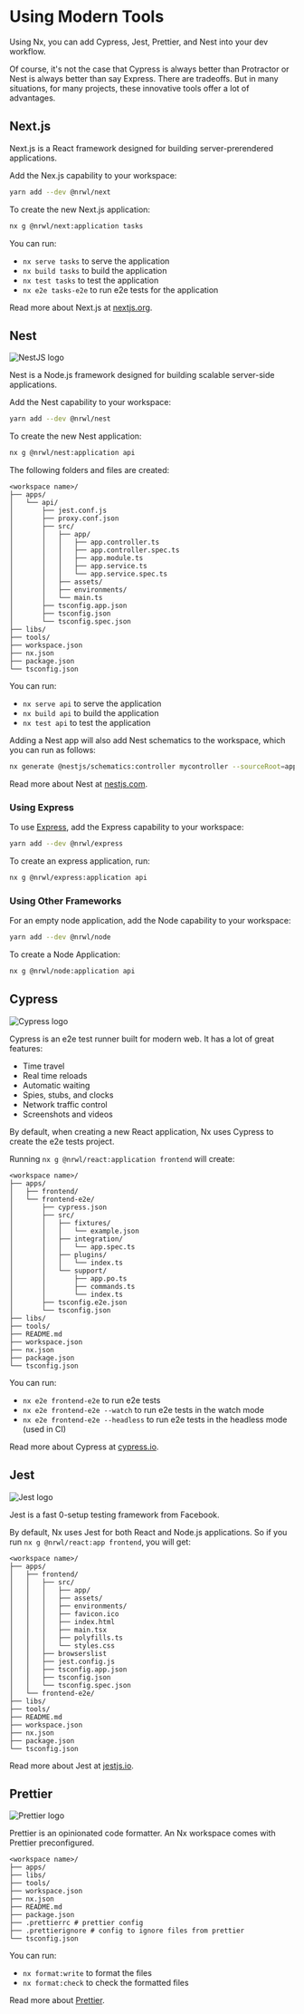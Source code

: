 # Using Modern Tools

Using Nx, you can add Cypress, Jest, Prettier, and Nest into your dev workflow.

Of course, it's not the case that Cypress is always better than Protractor or Nest is always better than say Express. There are tradeoffs. But in many situations, for many projects, these innovative tools offer a lot of advantages.

## Next.js

Next.js is a React framework designed for building server-prerendered applications.

Add the Nex.js capability to your workspace:

```bash
yarn add --dev @nrwl/next
```

To create the new Next.js application:

```bash
nx g @nrwl/next:application tasks
```

You can run:

- `nx serve tasks` to serve the application
- `nx build tasks` to build the application
- `nx test tasks` to test the application
- `nx e2e tasks-e2e` to run e2e tests for the application

Read more about Next.js at [nextjs.org](https://nextjs.org).

## Nest

![NestJS logo](/shared/nest-logo.png)

Nest is a Node.js framework designed for building scalable server-side applications.

Add the Nest capability to your workspace:

```bash
yarn add --dev @nrwl/nest
```

To create the new Nest application:

```bash
nx g @nrwl/nest:application api
```

The following folders and files are created:

```treeview
<workspace name>/
├── apps/
│   └── api/
│       ├── jest.conf.js
│       ├── proxy.conf.json
│       ├── src/
│       │   ├── app/
│       │   │   ├── app.controller.ts
│       │   │   ├── app.controller.spec.ts
│       │   │   ├── app.module.ts
│       │   │   ├── app.service.ts
│       │   │   └── app.service.spec.ts
│       │   ├── assets/
│       │   ├── environments/
│       │   └── main.ts
│       ├── tsconfig.app.json
│       ├── tsconfig.json
│       └── tsconfig.spec.json
├── libs/
├── tools/
├── workspace.json
├── nx.json
├── package.json
└── tsconfig.json
```

You can run:

- `nx serve api` to serve the application
- `nx build api` to build the application
- `nx test api` to test the application

Adding a Nest app will also add Nest schematics to the workspace, which you can run as follows:

```bash
nx generate @nestjs/schematics:controller mycontroller --sourceRoot=apps/nestapp/src --path=app
```

Read more about Nest at [nestjs.com](https://nestjs.com).

### Using Express

To use [Express](https://express.org), add the Express capability to your workspace:

```bash
yarn add --dev @nrwl/express
```

To create an express application, run:

```bash
nx g @nrwl/express:application api
```

### Using Other Frameworks

For an empty node application, add the Node capability to your workspace:

```bash
yarn add --dev @nrwl/node
```

To create a Node Application:

```bash
nx g @nrwl/node:application api
```

## Cypress

![Cypress logo](/shared/cypress-logo.png)

Cypress is an e2e test runner built for modern web. It has a lot of great features:

- Time travel
- Real time reloads
- Automatic waiting
- Spies, stubs, and clocks
- Network traffic control
- Screenshots and videos

By default, when creating a new React application, Nx uses Cypress to create the e2e tests project.

Running `nx g @nrwl/react:application frontend` will create:

```treeview
<workspace name>/
├── apps/
│   ├── frontend/
│   └── frontend-e2e/
│       ├── cypress.json
│       ├── src/
│       │   ├── fixtures/
│       │   │   └── example.json
│       │   ├── integration/
│       │   │   └── app.spec.ts
│       │   ├── plugins/
│       │   │   └── index.ts
│       │   └── support/
│       │       ├── app.po.ts
│       │       ├── commands.ts
│       │       └── index.ts
│       ├── tsconfig.e2e.json
│       └── tsconfig.json
├── libs/
├── tools/
├── README.md
├── workspace.json
├── nx.json
├── package.json
└── tsconfig.json
```

You can run:

- `nx e2e frontend-e2e` to run e2e tests
- `nx e2e frontend-e2e --watch` to run e2e tests in the watch mode
- `nx e2e frontend-e2e --headless` to run e2e tests in the headless mode (used in CI)

Read more about Cypress at [cypress.io](https://cypress.io).

## Jest

![Jest logo](/shared/jest-logo.png)

Jest is a fast 0-setup testing framework from Facebook.

By default, Nx uses Jest for both React and Node.js applications. So if you run `nx g @nrwl/react:app frontend`, you will get:

```treeview
<workspace name>/
├── apps/
│   ├── frontend/
│   │   ├── src/
│   │   │   ├── app/
│   │   │   ├── assets/
│   │   │   ├── environments/
│   │   │   ├── favicon.ico
│   │   │   ├── index.html
│   │   │   ├── main.tsx
│   │   │   ├── polyfills.ts
│   │   │   └── styles.css
│   │   ├── browserslist
│   │   ├── jest.config.js
│   │   ├── tsconfig.app.json
│   │   ├── tsconfig.json
│   │   └── tsconfig.spec.json
│   └── frontend-e2e/
├── libs/
├── tools/
├── README.md
├── workspace.json
├── nx.json
├── package.json
└── tsconfig.json
```

Read more about Jest at [jestjs.io](https://jestjs.io).

## Prettier

![Prettier logo](/shared/prettier-logo.png)

Prettier is an opinionated code formatter. An Nx workspace comes with Prettier preconfigured.

```treeview
<workspace name>/
├── apps/
├── libs/
├── tools/
├── workspace.json
├── nx.json
├── README.md
├── package.json
├── .prettierrc # prettier config
├── .prettierignore # config to ignore files from prettier
└── tsconfig.json
```

You can run:

- `nx format:write` to format the files
- `nx format:check` to check the formatted files

Read more about [Prettier](https://prettier.io).
